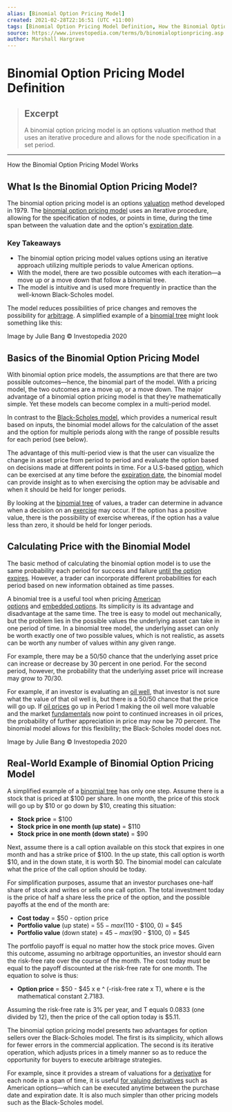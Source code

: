 ```yaml
---
alias: [Binomial Option Pricing Model]
created: 2021-02-28T22:16:51 (UTC +11:00)
tags: [Binomial Option Pricing Model Definition, How the Binomial Option Pricing Model Works]
source: https://www.investopedia.com/terms/b/binomialoptionpricing.asp
author: Marshall Hargrave
---
```


# Binomial Option Pricing Model Definition

> ## Excerpt
> A binomial option pricing model is an options valuation method that uses an iterative procedure and allows for the node specification in a set period.

---

How the Binomial Option Pricing Model Works
## What Is the Binomial Option Pricing Model?

The binomial option pricing model is an options [valuation](https://www.investopedia.com/terms/v/valuation.asp) method developed in 1979. The [binomial option pricing model](https://www.investopedia.com/articles/investing/021215/examples-understand-binomial-option-pricing-model.asp) uses an iterative procedure, allowing for the specification of nodes, or points in time, during the time span between the valuation date and the option's [expiration date](https://www.investopedia.com/terms/e/expiration-date.asp).

### Key Takeaways

-   The binomial option pricing model values options using an iterative approach utilizing multiple periods to value American options.
-   With the model, there are two possible outcomes with each iteration—a move up or a move down that follow a binomial tree.
-   The model is intuitive and is used more frequently in practice than the well-known Black-Scholes model.

The model reduces possibilities of price changes and removes the possibility for [arbitrage](https://www.investopedia.com/terms/a/arbitrage.asp). A simplified example of a [binomial tree](https://www.investopedia.com/terms/b/binomial_tree.asp) might look something like this:

Image by Julie Bang © Investopedia 2020

## Basics of the Binomial Option Pricing Model

With binomial option price models, the assumptions are that there are two possible outcomes—hence, the binomial part of the model. With a pricing model, the two outcomes are a move up, or a move down. The major advantage of a binomial option pricing model is that they’re mathematically simple. Yet these models can become complex in a multi-period model.

In contrast to the [Black-Scholes model](https://www.investopedia.com/terms/b/blackscholes.asp), which provides a numerical result based on inputs, the binomial model allows for the calculation of the asset and the option for multiple periods along with the range of possible results for each period (see below).

The advantage of this multi-period view is that the user can visualize the change in asset price from period to period and evaluate the option based on decisions made at different points in time. For a U.S-based [option](https://www.investopedia.com/terms/a/americanoption.asp), which can be exercised at any time before the [expiration date](https://www.investopedia.com/terms/e/expirationdate.asp), the binomial model can provide insight as to when exercising the option may be advisable and when it should be held for longer periods. 

By looking at the [binomial tree](https://www.investopedia.com/terms/b/binomial_tree.asp) of values, a trader can determine in advance when a decision on an [exercise](https://www.investopedia.com/terms/e/exercise.asp) may occur. If the option has a positive value, there is the possibility of exercise whereas, if the option has a value less than zero, it should be held for longer periods.

## Calculating Price with the Binomial Model

The basic method of calculating the binomial option model is to use the same probability each period for success and failure [until the option expires](https://www.investopedia.com/articles/optioninvestor/03/090303.asp). However, a trader can incorporate different probabilities for each period based on new information obtained as time passes.

A binomial tree is a useful tool when pricing [American options](https://www.investopedia.com/terms/a/americanoption.asp) and [embedded options](https://www.investopedia.com/terms/e/embeddedoption.asp). Its simplicity is its advantage and disadvantage at the same time. The tree is easy to model out mechanically, but the problem lies in the possible values the underlying asset can take in one period of time. In a binomial tree model, the underlying asset can only be worth exactly one of two possible values, which is not realistic, as assets can be worth any number of values within any given range.

For example, there may be a 50/50 chance that the underlying asset price can increase or decrease by 30 percent in one period. For the second period, however, the probability that the underlying asset price will increase may grow to 70/30.

For example, if an investor is evaluating an [oil well](https://www.investopedia.com/terms/e/exploratory-well.asp), that investor is not sure what the value of that oil well is, but there is a 50/50 chance that the price will go up. If [oil prices](https://www.investopedia.com/articles/economics/08/determining-oil-prices.asp) go up in Period 1 making the oil well more valuable and the market [fundamentals](https://www.investopedia.com/terms/f/fundamentals.asp) now point to continued increases in oil prices, the probability of further appreciation in price may now be 70 percent. The binomial model allows for this flexibility; the Black-Scholes model does not.

Image by Julie Bang © Investopedia 2020

## Real-World Example of Binomial Option Pricing Model

A simplified example of a [binomial tree](https://www.investopedia.com/terms/b/binomial_tree.asp) has only one step. Assume there is a stock that is priced at $100 per share. In one month, the price of this stock will go up by $10 or go down by $10, creating this situation:

-   **Stock price** = $100
-   **Stock price in one month (up state)** = $110
-   **Stock price in one month (down state)** = $90

Next, assume there is a call option available on this stock that expires in one month and has a strike price of $100. In the up state, this call option is worth $10, and in the down state, it is worth $0. The binomial model can calculate what the price of the call option should be today.

For simplification purposes, assume that an investor purchases one-half share of stock and writes or sells one call option. The total investment today is the price of half a share less the price of the option, and the possible payoffs at the end of the month are:

-   **Cost today** = $50 - option price
-   **Portfolio value** (up state) = $55 - max ($110 - $100, 0) = $45
-   **Portfolio value** (down state) = $45 - max($90 - $100, 0) = $45

The portfolio payoff is equal no matter how the stock price moves. Given this outcome, assuming no arbitrage opportunities, an investor should earn the risk-free rate over the course of the month. The cost today must be equal to the payoff discounted at the risk-free rate for one month. The equation to solve is thus:

-   **Option price** = $50 - $45 x e ^ (-risk-free rate x T), where e is the mathematical constant 2.7183.

Assuming the risk-free rate is 3% per year, and T equals 0.0833 (one divided by 12), then the price of the call option today is $5.11.

The binomial option pricing model presents two advantages for option sellers over the Black-Scholes model. The first is its simplicity, which allows for fewer errors in the commercial application. The second is its iterative operation, which adjusts prices in a timely manner so as to reduce the opportunity for buyers to execute arbitrage strategies.

For example, since it provides a stream of valuations for a [derivative](https://www.investopedia.com/terms/d/derivative.asp) for each node in a span of time, it is useful [for valuing derivatives](https://www.investopedia.com/articles/optioninvestor/10/derivatives-101.asp) such as American options—which can be executed anytime between the purchase date and expiration date. It is also much simpler than other pricing models such as the Black-Scholes model.
